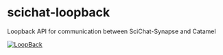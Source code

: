 # scichat-loopback

Loopback API for communication between SciChat-Synapse and Catamel

[![LoopBack](https://github.com/strongloop/loopback-next/raw/master/docs/site/imgs/branding/Powered-by-LoopBack-Badge-(blue)-@2x.png)](http://loopback.io/)
